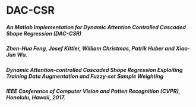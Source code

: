 # DAC-CSR

##### An Matlab Implementation for Dynamic Attention Controlled Cascaded Shape Regression (DAC-CSR)

##### Zhen-Hua Feng, Josef Kittler, William Christmas, Patrik Huber and Xiao-Jun Wu. 
##### Dynamic Attention-controlled Cascaded Shape Regression Exploiting Training Data Augmentation and Fuzzy-set Sample Weighting
##### IEEE Conference of Computer Vision and Patten Recognition (CVPR), Honolulu, Hawaii, 2017.
